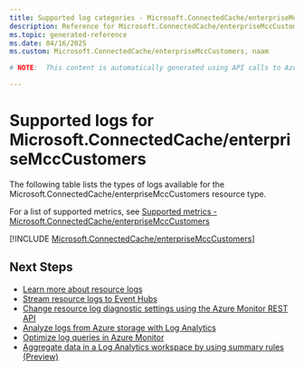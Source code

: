 ```yaml
---
title: Supported log categories - Microsoft.ConnectedCache/enterpriseMccCustomers
description: Reference for Microsoft.ConnectedCache/enterpriseMccCustomers in Azure Monitor Logs.
ms.topic: generated-reference
ms.date: 04/16/2025
ms.custom: Microsoft.ConnectedCache/enterpriseMccCustomers, naam

# NOTE:  This content is automatically generated using API calls to Azure. Any edits made on these files will be overwritten in the next run of the script. 

---
```





# Supported logs for Microsoft.ConnectedCache/enterpriseMccCustomers  
The following table lists the types of logs available for the Microsoft.ConnectedCache/enterpriseMccCustomers resource type.
  
  
  
For a list of supported metrics, see [Supported metrics - Microsoft.ConnectedCache/enterpriseMccCustomers](../supported-metrics/microsoft-connectedcache-enterprisemcccustomers-metrics.md)  
  

  
[!INCLUDE [Microsoft.ConnectedCache/enterpriseMccCustomers](~/reusable-content/ce-skilling/azure/includes/azure-monitor/reference/logs/microsoft-connectedcache-enterprisemcccustomers-logs-include.md)]  
  

## Next Steps

* [Learn more about resource logs](/azure/azure-monitor/essentials/platform-logs-overview)
* [Stream resource logs to Event Hubs](/azure/azure-monitor/essentials/resource-logs#send-to-azure-event-hubs)
* [Change resource log diagnostic settings using the Azure Monitor REST API](/rest/api/monitor/diagnosticsettings)
* [Analyze logs from Azure storage with Log Analytics](/azure/azure-monitor/essentials/resource-logs#send-to-log-analytics-workspace)
* [Optimize log queries in Azure Monitor](/azure/azure-monitor/logs/query-optimization)
* [Aggregate data in a Log Analytics workspace by using summary rules (Preview)](/azure/azure-monitor/logs/summary-rules)